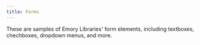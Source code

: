 ```yaml
---
title: Forms
---
```


These are samples of Emory Libraries' form elements, including textboxes, chechboxes, dropdown menus, and more.